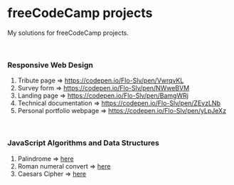# freeCodeCamp projects
My solutions for freeCodeCamp projects.

<br>

### Responsive Web Design
1. Tribute page => https://codepen.io/Flo-Slv/pen/VwrqvKL
2. Survey form => https://codepen.io/Flo-Slv/pen/NWweBVM
3. Landing page => https://codepen.io/Flo-Slv/pen/BamgWRj
4. Technical documentation => https://codepen.io/Flo-Slv/pen/ZEvzLNb
5. Personal portfolio webpage => https://codepen.io/Flo-Slv/pen/yLpJeXz
<br>

### JavaScript Algorithms and Data Structures
1. Palindrome => [here](https://github.com/Flo-Slv/freeCodeCamp/blob/main/JavaScriptAlgorithmsAndDataStructures/palindrome.js)
2. Roman numeral convert => [here](https://github.com/Flo-Slv/freeCodeCamp/blob/main/JavaScriptAlgorithmsAndDataStructures/romanNumeralConverter.js)
3. Caesars Cipher => [here](https://github.com/Flo-Slv/freeCodeCamp/blob/main/JavaScriptAlgorithmsAndDataStructures/caesarsCipher.js)
